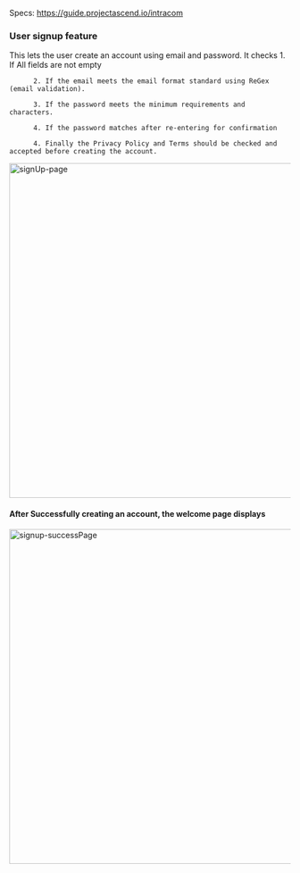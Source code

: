 Specs: https://guide.projectascend.io/intracom
<h3>User signup feature</h3>
This lets the user create an account using email and password.
It checks 1. If All fields are not empty

          2. If the email meets the email format standard using ReGex (email validation).
          
          3. If the password meets the minimum requirements and characters.
          
          4. If the password matches after re-entering for confirmation
          
          4. Finally the Privacy Policy and Terms should be checked and accepted before creating the account.
          

<img width="600" alt="signUp-page" src="https://github.com/project-ascend-io/intracom-06-2024/assets/133456854/6d02e52d-7c8f-4231-a374-9cd7eb44270a">

<h4>After Successfully creating an account, the welcome page displays</h4>

<img width="600" alt="signup-successPage" src="https://github.com/project-ascend-io/intracom-06-2024/assets/133456854/0a76827a-a06e-499a-9dd7-8673fb4b8808">
